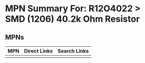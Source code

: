 



# MPN Summary For: R12O4022 > SMD (1206) 40.2k Ohm Resistor

## MPNs
  

|MPN|Direct Links|Search Links|
| :--- | :--- | :--- |
||||
